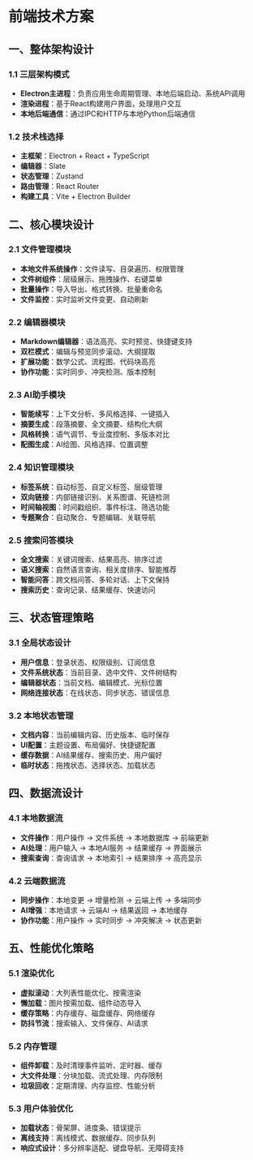 # 前端技术方案

## 一、整体架构设计

### 1.1 三层架构模式
- **Electron主进程**：负责应用生命周期管理、本地后端启动、系统API调用
- **渲染进程**：基于React构建用户界面，处理用户交互
- **本地后端通信**：通过IPC和HTTP与本地Python后端通信

### 1.2 技术栈选择
- **主框架**：Electron + React + TypeScript
- **编辑器**：Slate
- **状态管理**：Zustand
- **路由管理**：React Router
- **构建工具**：Vite + Electron Builder

## 二、核心模块设计

### 2.1 文件管理模块
- **本地文件系统操作**：文件读写、目录遍历、权限管理
- **文件树组件**：层级展示、拖拽操作、右键菜单
- **批量操作**：导入导出、格式转换、批量重命名
- **文件监控**：实时监听文件变更、自动刷新

### 2.2 编辑器模块
- **Markdown编辑器**：语法高亮、实时预览、快捷键支持
- **双栏模式**：编辑与预览同步滚动、大纲提取
- **扩展功能**：数学公式、流程图、代码块高亮
- **协作功能**：实时同步、冲突检测、版本控制

### 2.3 AI助手模块
- **智能续写**：上下文分析、多风格选择、一键插入
- **摘要生成**：段落摘要、全文摘要、结构化大纲
- **风格转换**：语气调节、专业度控制、多版本对比
- **配图生成**：AI绘图、风格选择、位置调整

### 2.4 知识管理模块
- **标签系统**：自动标签、自定义标签、层级管理
- **双向链接**：内部链接识别、关系图谱、死链检测
- **时间轴视图**：时间戳组织、事件标注、筛选功能
- **专题聚合**：自动聚合、专题编辑、关联导航

### 2.5 搜索问答模块
- **全文搜索**：关键词搜索、结果高亮、排序过滤
- **语义搜索**：自然语言查询、相关度排序、智能推荐
- **智能问答**：跨文档问答、多轮对话、上下文保持
- **搜索历史**：查询记录、结果缓存、快速访问

## 三、状态管理策略

### 3.1 全局状态设计
- **用户信息**：登录状态、权限级别、订阅信息
- **文件系统状态**：当前目录、选中文件、文件树结构
- **编辑器状态**：当前文档、编辑模式、光标位置
- **网络连接状态**：在线状态、同步状态、错误信息

### 3.2 本地状态管理
- **文档内容**：当前编辑内容、历史版本、临时保存
- **UI配置**：主题设置、布局偏好、快捷键配置
- **缓存数据**：AI结果缓存、搜索历史、用户偏好
- **临时状态**：拖拽状态、选择状态、加载状态

## 四、数据流设计

### 4.1 本地数据流
- **文件操作**：用户操作 → 文件系统 → 本地数据库 → 前端更新
- **AI处理**：用户输入 → 本地AI服务 → 结果缓存 → 界面展示
- **搜索查询**：查询请求 → 本地索引 → 结果排序 → 高亮显示

### 4.2 云端数据流
- **同步操作**：本地变更 → 增量检测 → 云端上传 → 多端同步
- **AI增强**：本地请求 → 云端AI → 结果返回 → 本地缓存
- **协作功能**：用户操作 → 实时同步 → 冲突解决 → 状态更新

## 五、性能优化策略

### 5.1 渲染优化
- **虚拟滚动**：大列表性能优化、按需渲染
- **懒加载**：图片按需加载、组件动态导入
- **缓存策略**：内存缓存、磁盘缓存、网络缓存
- **防抖节流**：搜索输入、文件保存、AI请求

### 5.2 内存管理
- **组件卸载**：及时清理事件监听、定时器、缓存
- **大文件处理**：分块加载、流式处理、内存限制
- **垃圾回收**：定期清理、内存监控、性能分析

### 5.3 用户体验优化
- **加载状态**：骨架屏、进度条、错误提示
- **离线支持**：离线模式、数据缓存、同步队列
- **响应式设计**：多分辨率适配、键盘导航、无障碍支持
